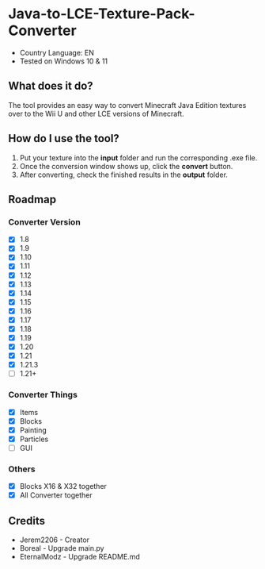 # Java-to-LCE-Texture-Pack-Converter
- Country Language: EN
- Tested on Windows 10 & 11

## What does it do? 
The tool provides an easy way to convert Minecraft Java Edition textures over to the Wii U and other LCE versions of Minecraft. 

## How do I use the tool?
1. Put your texture into the **input** folder and run the corresponding .exe file.
2. Once the conversion window shows up, click the **convert** button.
3. After converting, check the finished results in the **output** folder.

## Roadmap
### Converter Version
- [x] 1.8
- [x] 1.9
- [x] 1.10
- [x] 1.11
- [x] 1.12
- [x] 1.13
- [x] 1.14
- [x] 1.15
- [x] 1.16
- [x] 1.17
- [x] 1.18
- [x] 1.19
- [x] 1.20
- [x] 1.21
- [x] 1.21.3
- [ ] 1.21+

### Converter Things
- [x] Items
- [x] Blocks
- [x] Painting
- [x] Particles
- [ ] GUI

### Others
- [x] Blocks X16 & X32 together
- [x] All Converter together

## Credits
- Jerem2206 - Creator
- Boreal - Upgrade main.py
- EternalModz - Upgrade README.md

